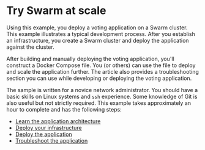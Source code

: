 <!--[metadata]>
+++
title = "Try Swarm at scale"
description = "Try Swarm at scale"
keywords = ["docker, swarm, scale, voting, application,  certificates"]
[menu.main]
parent="workw_swarm"
identifier="scale_swarm"
weight=-35
+++
<![end-metadata]-->

# Try Swarm at scale

Using this example, you deploy a voting application on a Swarm cluster. This
example illustrates a typical development process. After you establish an
infrastructure, you create a Swarm cluster and deploy the application against
the cluster.

After building and manually deploying the voting application, you'll construct a
Docker Compose file. You (or others) can use the file to deploy and scale the
application further. The article also provides a troubleshooting section you can
use while developing or deploying the voting application.

The sample is written for a novice network administrator. You should have a
basic skills on Linux systems and `ssh` experience. Some knowledge of Git is
also useful but not strictly required. This example takes approximately an hour
to complete and has the following steps:

- [Learn the application architecture](about.md)
- [Deploy your infrastructure](deploy-infra.md)
- [Deploy the application](deploy-app.md)
- [Troubleshoot the application](troubleshoot.md)

